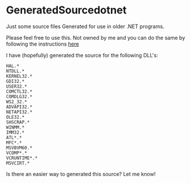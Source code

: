 # GeneratedSourcedotnet
Just some source files Generated for use in older .NET programs.


Please feel free to use this. Not owned by me and you can do the same by following the instructions [here](https://learn.microsoft.com/en-us/dotnet/csharp/roslyn-sdk/source-generators-overview) 

I have (hopefully) generated the source for the following DLL's:

```
HAL.*
NTDLL.*
KERNEL32.*
GDI32.*
USER32.*
COMCTL32.*
COMDLG32.*
WS2_32.*
ADVAPI32.*
NETAPI32.*
OLE32.*
SHSCRAP.*
WINMM.*
IMM32.*
ATL*.*
MFC*.*
MSVBVM60.*
VCOMP*.*
VCRUNTIME*.*
MSVCIRT.* 

```

Is there an easier way to generated this source? Let me know!
